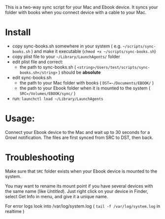 This is a two-way sync script for your Mac and Ebook device. It syncs
your folder with books when you connect device with a cable to your Mac.

Install
=======

* copy sync-books.sh somewhere in your system ( e.g. `~/scripts/sync-books.sh` ) and make it executable (`chmod +x ~/scripts/sync-books.sh`)
* copy plist file to your `~/Library/LaunchAgents/` folder
* edit plist file and correct:
    * the path to sync-books.sh ( `<string>/Users/test/scripts/sync-books.sh</string>` ) should be **absolute** 
* edit sync-books.sh
    * the path to your Mac folder with books ( `DST=~/Documents/EBOOK/` )
    * the path to your Ebook folder when it is mounted to the system ( `SRC=/Volumes/EBOOK/sync/` )
* run: `launchctl load ~/Library/LaunchAgents`


Usage:
======
Connect your Ebook device to the Mac and wait up to 30 seconds for a Growl notification.
The files are first synced from SRC to DST, then back.


Troubleshooting
===============
Make sure that `SRC` folder exists when your Ebook device is mounted to
the system. 

You may want to rename its mount point if you have several devices with
the same name (like *Untitled*). Just right click on your device in Finder, select Get Info in menu, and give it a unique name.

For error logs look into /var/log/system.log ( `tail -f /var/log/system.log` in realtime )


